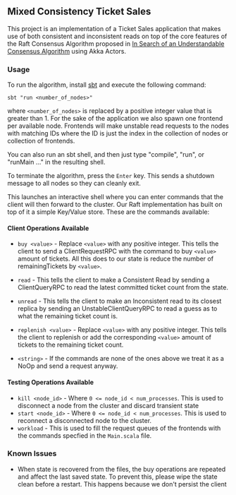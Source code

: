 ## Mixed Consistency Ticket Sales 

This project is an implementation of a Ticket Sales application that makes use of both consistent and inconsistent reads
on top of the core features of the Raft Consensus Algorithm proposed in
[In Search of an Understandable Consensus Algorithm](https://raft.github.io/raft.pdf) using Akka Actors.

### Usage

To run the algorithm, install [sbt](https://www.scala-sbt.org/) and execute the following command:

```
sbt "run <number_of_nodes>"
```

where `<number_of_nodes>` is replaced by a positive integer value that is greater than 1. For the sake of the application
we also spawn one frontend per available node. Frontends will make unstable read requests to the nodes with matching IDs
where the ID is just the index in the collection of nodes or collection of frontends.

You can also run an sbt shell, and then just type "compile", "run", or "runMain ..." in the resulting shell.

To terminate the algorithm, press the `Enter` key. This sends a shutdown message to all nodes so they can cleanly exit.

This launches an interactive shell where you can enter commands that the client will then forward to the cluster.
Our Raft implementation has built on top of it a simple Key/Value store. These are the commands available:

#### Client Operations Available

- `buy <value>` - Replace `<value>` with any positive integer. This tells the client to
  send a ClientRequestRPC with the command to buy `<value>` amount of tickets. All this does to our state is reduce 
  the number of remainingTickets by `<value>`.

- `read` - This tells the client to make a Consistent Read by sending a ClientQueryRPC to read the latest committed 
  ticket count from the state.

- `unread` - This tells the client to make an Inconsistent read to its closest replica by sending an UnstableClientQueryRPC
  to read a guess as to what the remaining ticket count is.

- `replenish <value>` - Replace `<value>` with any positive integer. This tells the client to replenish or add the 
  corresponding `<value>` amount of tickets to the remaining ticket count.

- `<string>` - If the commands are none of the ones above we treat it as a NoOp and send a request anyway.

#### Testing Operations Available

- `kill <node_id>` - Where `0 <= node_id < num_processes`. This is used to disconnect a node from the cluster and discard transient state
- `start <node_id>` - Where `0 <= node_id < num_processes`. This is used to reconnect a disconnected node to the cluster.
- `workload` - This is used to fill the request queues of the frontends with the commands specfied in the `Main.scala` file.

### Known Issues

- When state is recovered from the files, the buy operations are repeated and affect the last saved state. To 
  prevent this, please wipe the state clean before a restart. This happens because we don't persist the client 